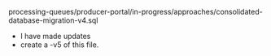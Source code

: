 processing-queues/producer-portal/in-progress/approaches/consolidated-database-migration-v4.sql
- I have made updates
- create a -v5 of this file.